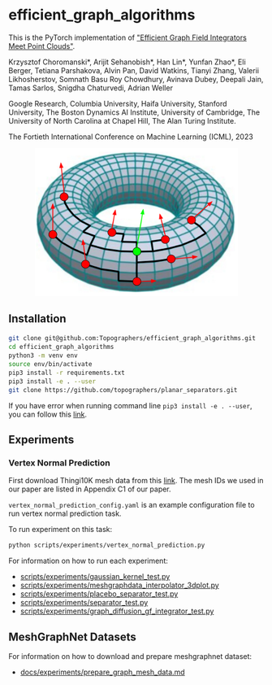 # efficient_graph_algorithms


This is the PyTorch implementation of ["Efficient Graph Field Integrators Meet Point Clouds"](https://arxiv.org/abs/2302.00942). 

Krzysztof Choromanski\*, Arijit Sehanobish\*, Han Lin\*, Yunfan Zhao\*, Eli Berger, Tetiana Parshakova, Alvin Pan, David Watkins, Tianyi Zhang, Valerii Likhosherstov, Somnath Basu Roy Chowdhury, Avinava Dubey, Deepali Jain, Tamas Sarlos, Snigdha Chaturvedi, Adrian Weller


Google Research, Columbia University, Haifa University, Stanford University, The Boston Dynamics AI Institute, University of Cambridge, The University of North Carolina at Chapel Hill, The Alan Turing Institute.

The Fortieth International Conference on Machine Learning (ICML), 2023

<p align="center">
<img src="https://github.com/topographers/efficient_graph_algorithms/blob/han_updated_readme/image.png?raw=true"  width="400px"/>
</p>

## Installation
```bash
git clone git@github.com:Topographers/efficient_graph_algorithms.git
cd efficient_graph_algorithms
python3 -m venv env
source env/bin/activate
pip3 install -r requirements.txt
pip3 install -e . --user
git clone https://github.com/topographers/planar_separators.git
```
If you have error when running command line ```pip3 install -e . --user```, you can follow this [link](https://github.com/microsoft/vscode-python/issues/14327#issuecomment-757408341).


## Experiments

### Vertex Normal Prediction

First download Thingi10K mesh data from this [link](https://ten-thousand-models.appspot.com/). The mesh IDs we used in our paper are listed in Appendix C1 of our paper.

```vertex_normal_prediction_config.yaml``` is an example configuration file to run vertex normal prediction task.

To run experiment on this task:
```sh
python scripts/experiments/vertex_normal_prediction.py 
```



For information on how to run each experiment:

* [scripts/experiments/gaussian_kernel_test.py](docs/experiments/gaussian_kernel_test.md)
* [scripts/experiments/meshgraphdata_interpolator_3dplot.py](docs/experiments/meshgraphdata_interpolator_3dplot.md)
* [scripts/experiments/placebo_separator_test.py](docs/experiments/placebo_separator_test.md)
* [scripts/experiments/separator_test.py](docs/experiments/separator_test.md)
* [scripts/experiments/graph_diffusion_gf_integrator_test.py](docs/experiments/graph_diffusion_integrator_test.md)

## MeshGraphNet Datasets
For information on how to download and prepare meshgraphnet dataset:

* [docs/experiments/prepare_graph_mesh_data.md](docs/experiments/prepare_graph_mesh_data.md)
